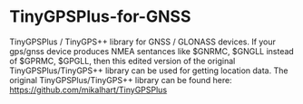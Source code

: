 # TinyGPSPlus-for-GNSS
TinyGPSPlus / TinyGPS++ library for GNSS / GLONASS devices.
If your gps/gnss device produces NMEA sentances like $GNRMC, $GNGLL instead of $GPRMC, $GPGLL, then this edited version of the original TinyGPSPlus/TinyGPS++ library can be used for getting location data.
The original TinyGPSPlus/TinyGPS++ library can be found here: https://github.com/mikalhart/TinyGPSPlus
